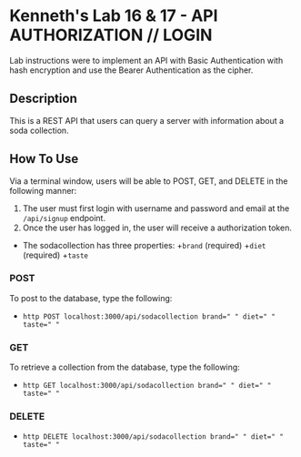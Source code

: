 # Kenneth's  Lab 16 & 17 - API AUTHORIZATION // LOGIN

Lab instructions were to implement an API with Basic Authentication with hash encryption and use the Bearer Authentication as the cipher.

## Description

This is a REST API that users can query a server with information about a soda collection.


## How To Use

Via a terminal window, users will be able to POST, GET, and DELETE in the following manner:

  1. The user must first login with username and password and email at the ```/api/signup``` endpoint.
  2. Once the user has logged in, the user will receive a authorization token.

+ The sodacollection has three properties:
  +`brand` (required)
  +`diet` (required)
  +`taste`

### POST

To post to the database, type the following:
  + `http POST localhost:3000/api/sodacollection brand=" " diet=" " taste=" "`

### GET

To retrieve a collection from the database, type the following:
  + `http GET localhost:3000/api/sodacollection brand=" " diet=" " taste=" "`

### DELETE
  + `http DELETE localhost:3000/api/sodacollection brand=" " diet=" " taste=" "`
